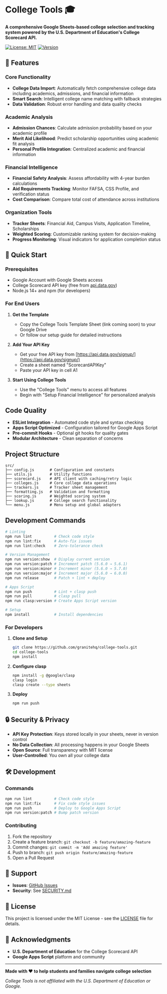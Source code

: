 # College Tools 🎓

**A comprehensive Google Sheets-based college selection and tracking system powered by the U.S. Department of Education's College Scorecard API.**

[![License: MIT](https://img.shields.io/badge/License-MIT-yellow.svg)](https://opensource.org/licenses/MIT)
[![Version](https://img.shields.io/badge/version-1.1.0-blue.svg)](https://github.com/granitehq/college-tools)

## 🌟 Features

### **Core Functionality**
- **College Data Import**: Automatically fetch comprehensive college data including academics, admissions, and financial information
- **Smart Search**: Intelligent college name matching with fallback strategies
- **Data Validation**: Robust error handling and data quality checks

### **Academic Analysis**
- **Admission Chances**: Calculate admission probability based on your academic profile
- **Merit Aid Likelihood**: Predict scholarship opportunities using academic fit analysis
- **Personal Profile Integration**: Centralized academic and financial information

### **Financial Intelligence**
- **Financial Safety Analysis**: Assess affordability with 4-year burden calculations
- **Aid Requirements Tracking**: Monitor FAFSA, CSS Profile, and verification status
- **Cost Comparison**: Compare total cost of attendance across institutions

### **Organization Tools**
- **Tracker Sheets**: Financial Aid, Campus Visits, Application Timeline, Scholarships
- **Weighted Scoring**: Customizable ranking system for decision-making
- **Progress Monitoring**: Visual indicators for application completion status

## 🚀 Quick Start

### Prerequisites
- Google Account with Google Sheets access
- College Scorecard API key (free from [api.data.gov](https://api.data.gov/signup/))
- Node.js 14+ and npm (for developers)

### For End Users

1. **Get the Template**
   - Copy the College Tools Template Sheet (link coming soon) to your Google Drive
   - Or follow our setup guide for detailed instructions

2. **Add Your API Key**
   - Get your free API key from [https://api.data.gov/signup/](https://api.data.gov/signup/)
   - Create a sheet named "ScorecardAPIKey"
   - Paste your API key in cell A1

3. **Start Using College Tools**
   - Use the "College Tools" menu to access all features
   - Begin with "Setup Financial Intelligence" for personalized analysis

## Code Quality

- **ESLint Integration** - Automated code style and syntax checking
- **Apps Script Optimized** - Configuration tailored for Google Apps Script
- **Pre-commit Hooks** - Optional git hooks for quality gates
- **Modular Architecture** - Clean separation of concerns

## Project Structure

```
src/
├── config.js       # Configuration and constants
├── utils.js        # Utility functions
├── scorecard.js    # API client with caching/retry logic
├── colleges.js     # Core college data operations
├── trackers.js     # Tracker sheet management
├── formatting.js   # Validation and formatting
├── scoring.js      # Weighted scoring system
├── lookup.js       # College search functionality
└── menu.js         # Menu setup and global adapters
```

## Development Commands

```bash
# Linting
npm run lint          # Check code style
npm run lint:fix      # Auto-fix issues
npm run lint:check    # Zero-tolerance check

# Version Management
npm run version:show  # Display current version
npm run version:patch # Increment patch (5.6.0 → 5.6.1)
npm run version:minor # Increment minor (5.6.0 → 5.7.0)
npm run version:major # Increment major (5.6.0 → 6.0.0)
npm run release       # Patch + lint + deploy

# Apps Script
npm run push          # Lint + clasp push
npm run pull          # clasp pull
npm run clasp:version # Create Apps Script version

# Setup
npm install           # Install dependencies
```

### For Developers

1. **Clone and Setup**
   ```bash
   git clone https://github.com/granitehq/college-tools.git
   cd college-tools
   npm install
   ```

2. **Configure clasp**
   ```bash
   npm install -g @google/clasp
   clasp login
   clasp create --type sheets
   ```

3. **Deploy**
   ```bash
   npm run push
   ```

## 🔒 Security & Privacy

- **API Key Protection**: Keys stored locally in your sheets, never in version control
- **No Data Collection**: All processing happens in your Google Sheets
- **Open Source**: Full transparency with MIT license
- **User-Controlled**: You own all your college data

## 🛠️ Development

### Commands

```bash
npm run lint          # Check code style
npm run lint:fix      # Fix code style issues
npm run push          # Deploy to Google Apps Script
npm run version:patch # Bump patch version
```

### Contributing

1. Fork the repository
2. Create a feature branch: `git checkout -b feature/amazing-feature`
3. Commit changes: `git commit -m 'Add amazing feature'`
4. Push to branch: `git push origin feature/amazing-feature`
5. Open a Pull Request

## 🐛 Support

- **Issues**: [GitHub Issues](https://github.com/granitehq/college-tools/issues)
- **Security**: See [SECURITY.md](SECURITY.md)

## 📄 License

This project is licensed under the MIT License - see the [LICENSE](LICENSE) file for details.

## 🙏 Acknowledgments

- **U.S. Department of Education** for the College Scorecard API
- **Google Apps Script** platform and community

---

**Made with ❤️ to help students and families navigate college selection**

*College Tools is not affiliated with the U.S. Department of Education or Google.*